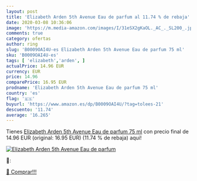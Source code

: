 ```yaml
---
layout: post
title: 'Elizabeth Arden 5th Avenue Eau de parfum al 11.74 % de rebaja'
date: 2020-03-08 10:36:06
image: 'https://m.media-amazon.com/images/I/31eSX2gKaOL._AC_._SL200_.jpg'
comments: true
category: ofertas
author: ring
slug: 'B0009OAI4U-es Elizabeth Arden 5th Avenue Eau de parfum 75 ml'
sku: 'B0009OAI4U-es'
tags: [ 'elizabeth','arden', ]
actualPrice: 14.96 EUR
currency: EUR
price: 14.96
comparePrice: 16.95 EUR
prodname: 'Elizabeth Arden 5th Avenue Eau de parfum 75 ml'
country: 'es'
flag: '🇪🇸'
buyurl: 'https://www.amazon.es/dp/B0009OAI4U/?tag=tolees-21'
descuento: '11.74'
average: '16.265'
---
```


Tienes [Elizabeth Arden 5th Avenue Eau de parfum 75 ml](https://www.amazon.es/dp/B0009OAI4U/?tag=tolees-21) con precio final de  14.96 EUR (original: 16.95 EUR) (11.74 %  de rebaja) aqui!

[![Elizabeth Arden 5th Avenue Eau de parfum](https://m.media-amazon.com/images/I/31eSX2gKaOL._AC_._SL200_.jpg)](https://www.amazon.es/dp/B0009OAI4U/?tag=tolees-21)

🔎:


[🛒 Comprar!!!](https://www.amazon.es/dp/B0009OAI4U/?tag=tolees-21)

